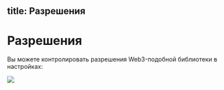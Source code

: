 title: Разрешения
---

# Разрешения

Вы можете контролировать разрешения Web3-подобной библиотеки в настройках:
   
<img src="/images/misc/permissions.png">

